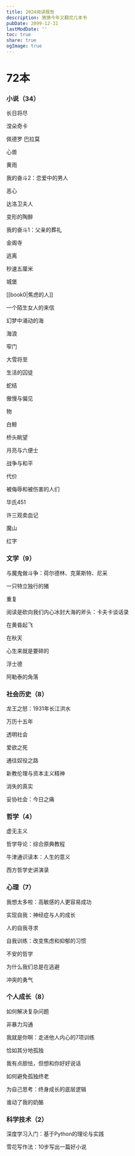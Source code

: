 ```yaml
---
title: 2024阅读报告
description: 猜猜今年又翻完几本书
pubDate: 2099-12-31
lastModDate: ''
toc: true
share: true
ogImage: true
---
```


# 72本
### 小说（34）
长日将尽

涅朵奇卡

佩德罗 巴拉莫

心兽

黄雨

我的奋斗2：恋爱中的男人

恶心

达洛卫夫人

变形的陶醉

我的奋斗1：父亲的葬礼

金阁寺

逃离

秒速五厘米

城堡

[[book0|焦虑的人]]

一个陌生女人的来信

幻梦中涌动的海

海浪

窄门

大雪将至

生活的囚徒

蛇结

傲慢与偏见

物

白鲸

桥头眺望

月亮与六便士

战争与和平

代价

被侮辱和被伤害的人们

华氏451

许三观卖血记

魔山

红字


### 文学（9）
与魔鬼做斗争：荷尔德林、克莱斯特、尼采

一只特立独行的猪

重复

阅读是砍向我们内心冰封大海的斧头：卡夫卡谈话录

在黄昏起飞

在秋天

心生来就是要碎的

浮士德

阿勒泰的角落


### 社会历史（8）

龙王之怒：1931年长江洪水

万历十五年

透明社会

爱欲之死

通往奴役之路

新教伦理与资本主义精神

消失的真实

妥协社会：今日之痛


### 哲学（4）

虚无主义

哲学导论：综合原典教程

牛津通识读本：人生的意义

西方哲学史讲演录


### 心理（7）

我想太多啦：高敏感的人更容易成功

实现自我：神经症与人的成长

人的自我寻求

自我训练：改变焦虑和抑郁的习惯

不安的哲学

为什么我们总是在逃避

冲突的勇气


### 个人成长（8）

如何解决复杂问题

非暴力沟通

我就是你啊：走进他人内心的7项训练

恰如其分地孤独

我有点胆怯，但想和你好好说话

如何避免孤独终老

为自己思考：终身成长的底层逻辑

谁动了我的奶酪


### 科学技术（2）

深度学习入门：基于Python的理论与实践

雪花写作法：10步写出一篇好小说

